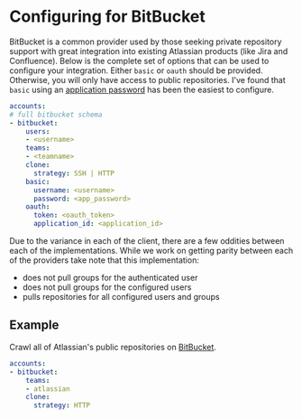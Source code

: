 # Configuring for BitBucket

BitBucket is a common provider used by those seeking private repository support with great integration into existing Atlassian products (like Jira and Confluence).
Below is the complete set of options that can be used to configure your integration.
Either `basic` or `oauth` should be provided.
Otherwise, you will only have access to public repositories.
I've found that `basic` using an [application password](https://confluence.atlassian.com/bitbucket/app-passwords-828781300.html) has been the easiest to configure.

```yaml
accounts:
# full bitbucket schema
- bitbucket:
    users:
    - <username>
    teams:
    - <teamname>
    clone:
      strategy: SSH | HTTP
    basic:
      username: <username>
      password: <app_password>
    oauth:
      token: <oauth_token>
      application_id: <application_id>
```

Due to the variance in each of the client, there are a few oddities between each of the implementations.
While we work on getting parity between each of the providers take note that this implementation:
* does not pull groups for the authenticated user
* does not pull groups for the configured users
* pulls repositories for all configured users and groups

## Example

Crawl all of Atlassian's public repositories on [BitBucket](https://api.bitbucket.org/2.0/repositories/atlassian).

```yaml
accounts:
- bitbucket:
    teams:
    - atlassian
    clone:
      strategy: HTTP
```
